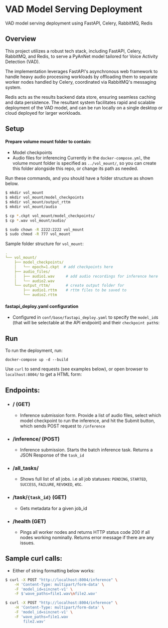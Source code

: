 # VAD Model Serving Deployment
VAD model serving deployment using FastAPI, Celery, RabbitMQ, Redis

## Overview
This project utilizes a robust tech stack, including FastAPI, Celery, RabbitMQ, and Redis, to serve a PyAnNet model tailored for Voice Activity Detection (VAD). 

The implementation leverages FastAPI's asynchronous web framework to handle heavy audio processing workloads by offloading them to separate worker nodes handled by Celery, coordinated via RabbitMQ's messaging system. 

Redis acts as the results backend data store, ensuring seamless caching and data persistence. The resultant system facilitates rapid and scalable deployment of the VAD model, and can be run locally on a single desktop or cloud deployed for larger workloads.

## Setup
#### Prepare volume mount folder to contain:
- Model checkpoints
- Audio files for inferencing
Currently in the `docker-compose.yml`, the volume mount folder is specified as `../vol_mount/`, so you can create this folder alongside this repo, or change its path as needed.

Run these commands, and you should have a folder structure as shown below.
```bash
$ mkdir vol_mount
$ mkdir vol_mount/model_checkpoints
$ mkdir vol_mount/output_rttm
$ mkdir vol_mount/audio

$ cp *.ckpt vol_mount/model_checkpoints/
$ cp *.wav vol_mount/audio/

$ sudo chown -R 2222:2222 vol_mount
$ sudo chmod -R 777 vol_mount
```

Sample folder structure for `vol_mount`:
```yaml
.
└── vol_mount/
    ├── model_checkpoints/
    │   └── epoch=1.ckpt  # add checkpoints here
    ├── audio_files/
    │   ├── audio1.wav     # add audio recordings for inference here
    │   └── audio2.wav
    └── output_rttm/       # create output folder for
        ├── audio1.rttm    # rttm files to be saved to
        └── audio2.rttm
```

#### fastapi_deploy.yaml configuration
- Configured in `conf/base/fastapi_deploy.yaml` to specify the `model_id`s (that will be selectable at the API endpoint) and their `checkpoint path`s:


## Run
To run the deployment, run:
```
docker-compose up -d --build
```

Use `curl` to send requests (see examples below), or open browser to `localhost:8004/` to get a HTML form:


## Endpoints:
- ### **/** 	(GET)
  - Inference submission form. Provide a list of audio files, select which model checkpoint to run the inference, and hit the Submit button, which sends POST request to `/inference`
- ### **/inference/** 	(POST)
  - Inference submission. Starts the batch inference task. Returns a JSON Response of the `task_id`
- ### **/all_tasks/**
	- Shows full list of all jobs. i.e all job statuses: `PENDING`, `STARTED`, `SUCCESS`, `FAILURE`, `REVOKED`, etc.
- ### **/task**/`{task_id}` 	(GET)
	- Gets metadata for a given job_id
- ### **/health** 	(GET)
	- Pings all worker nodes and returns HTTP status code 200 if all nodes working nominally. Returns error message if there are any issues.


## Sample curl calls:
- Either of string formatting below works:
```bash
$ curl -X POST "http://localhost:8004/inference" \
 	-H 'Content-Type: multipart/form-data' \
 	-F 'model_id=sincnet-v1' \
 	-F $'wave_paths=file1.wav\nfile2.wav'

$ curl -X POST "http://localhost:8004/inference" \
 	-H 'Content-Type: multipart/form-data' \
 	-F 'model_id=sincnet-v1' \
 	-F 'wave_paths=file1.wav
     	file2.wav'
```


